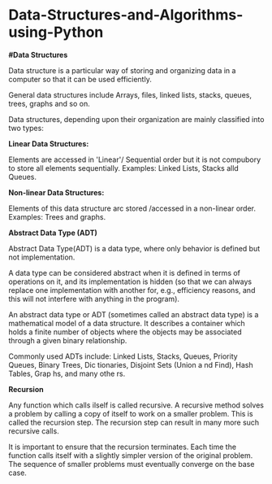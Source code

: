 # Data-Structures-and-Algorithms-using-Python

**#Data Structures**

Data structure is a particular way of storing and organizing data in a computer so that it can be used efficiently.

General data structures include Arrays, files, linked lists, stacks, queues, trees, graphs and so on.

Data structures, depending upon their organization are mainly classified into two types:

**Linear Data Structures:**

Elements are accessed in 'Linear'/ Sequential order but it is not compubory to store all elements sequentially. Examples: Linked Lists, Stacks alld Queues.

**Non-linear Data Structures:**

Elements of this data structure arc stored /accessed in a non-linear order. Examples: Trees and graphs.

**Abstract Data Type (ADT)**

Abstract Data Type(ADT) is a data type, where only behavior is defined but not implementation.

A data type can be considered abstract when it is defined in terms of operations on it, and its implementation is hidden (so that we can always replace one implementation with another for, e.g., efficiency reasons, and this will not interfere with anything in the program).

An abstract data type or ADT (sometimes called an abstract data type) is a mathematical model of a data structure. It describes a container which holds a finite number of objects where the objects may be associated through a given binary relationship.

Commonly used ADTs include: Linked Lists, Stacks, Queues, Priority Queues, Binary Trees, Dic tionaries, Disjoint Sets (Union a nd Find), Hash Tables, Grap hs, and many othe rs.

**Recursion**

Any function which calls ilself is called recursive. A recursive method solves a problem by calling a copy of itself to work on a smaller problem. This is called the recursion step. The recursion step can result in many more such recursive calls.

It is important to ensure that the recursion terminates. Each time the function calls itself with a slightly simpler version of the original problem. The sequence of smaller problems must eventually converge on the base case.
